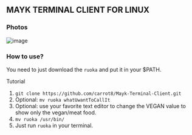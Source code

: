 ## MAYK TERMINAL CLIENT FOR LINUX

### Photos
![image](https://user-images.githubusercontent.com/78662938/142719948-c03b7a53-4547-41ec-b7fe-35845e66b187.png)


### How to use?
You need to just download the ```ruoka``` and put it in your $PATH. 

Tutorial
1. ```git clone https://github.com/carrot8/Mayk-Terminal-Client.git```
2. Optional: ```mv ruoka whatUwantToCallIt```
3. Optional: use your favorite text editor to change the VEGAN value to show only the vegan/meat food.
4. ```mv ruoka /usr/bin/```
5. Just run ```ruoka``` in  your terminal.
